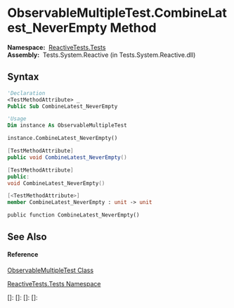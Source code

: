 # ObservableMultipleTest.CombineLatest\_NeverEmpty Method

**Namespace:**  [ReactiveTests.Tests](ReactiveTests.Tests\ReactiveTests.Tests.md)  
**Assembly:**  Tests.System.Reactive (in Tests.System.Reactive.dll)

## Syntax

```vb
'Declaration
<TestMethodAttribute> _
Public Sub CombineLatest_NeverEmpty
```

```vb
'Usage
Dim instance As ObservableMultipleTest

instance.CombineLatest_NeverEmpty()
```

```csharp
[TestMethodAttribute]
public void CombineLatest_NeverEmpty()
```

```c++
[TestMethodAttribute]
public:
void CombineLatest_NeverEmpty()
```

```fsharp
[<TestMethodAttribute>]
member CombineLatest_NeverEmpty : unit -> unit 
```

```jscript
public function CombineLatest_NeverEmpty()
```

## See Also

#### Reference

[ObservableMultipleTest Class](ObservableMultipleTest\ObservableMultipleTest.md)

[ReactiveTests.Tests Namespace](ReactiveTests.Tests\ReactiveTests.Tests.md)

[]: 
[]: 
[]: 
[]: 